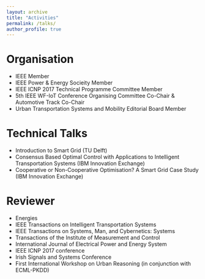 ```yaml
---
layout: archive
title: "Activities"
permalink: /talks/
author_profile: true
---
```


Organisation 
======

*  IEEE Member
*  IEEE Power & Energy Socieity Member
*  IEEE ICNP 2017 Technical Programme Committee Member 
*  5th IEEE WF-IoT Conference Organising Committee Co-Chair & Automotive Track Co-Chair
*  Urban Transportation Systems and Mobility Editorial Board Member 

Technical Talks
======

*  Introduction to Smart Grid (TU Delft)
*  Consensus Based Optimal Control with Applications to Intelligent Transportation Systems (IBM Innovation Exchange)
*  Cooperative or Non-Cooperative Optimisation? A Smart Grid Case Study (IBM Innovation Exchange)

Reviewer
======

*  Energies 
*  IEEE Transactions on Intelligent Transportation Systems
*  IEEE Transactions on Systems, Man, and Cybernetics: Systems
*  Transactions of the Institute of Measurement and Control
*  International Journal of Electrical Power and Energy System
*  IEEE ICNP 2017 conference
*  Irish Signals and Systems Conference 
*  First International Workshop on Urban Reasoning (in conjunction with ECML-PKDD)


